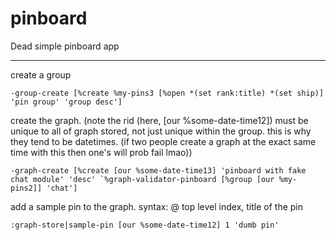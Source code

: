 # pinboard

Dead simple pinboard app

---

create a group
```
-group-create [%create %my-pins3 [%open *(set rank:title) *(set ship)] 'pin group' 'group desc']
```

create the graph. (note the rid (here, [our %some-date-time12]) must be unique to all of graph stored, not just unique within the group. this is why they tend to be datetimes. (if two people create a graph at the exact same time with this then one's will prob fail lmao))

```
-graph-create [%create [our %some-date-time13] 'pinboard with fake chat module' 'desc' `%graph-validator-pinboard [%group [our %my-pins2]] 'chat']
```


add a sample pin to the graph. syntax: @ top level index, title of the pin
```
:graph-store|sample-pin [our %some-date-time12] 1 'dumb pin'
```






